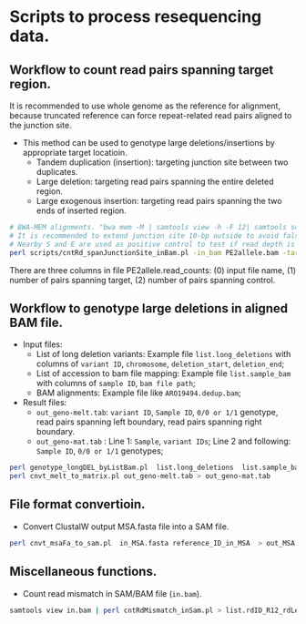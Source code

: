 # Scripts to process resequencing data.

## Workflow to count read pairs spanning target region.
It is recommended to use whole genome as the reference for alignment, because truncated reference can force repeat-related read pairs aligned to the junction site.
- This method can be used to genotype large deletions/insertions by appropriate target locatioin.
  - Tandem duplication (insertion): targeting junction site between two duplicates.
  - Large deletion: targeting read pairs spanning the entire deleted region.
  - Large exogenous insertion: targeting read pairs spanning the two ends of inserted region.

```sh
# BWA-MEM alignments. "bwa mem -M | samtools view -h -F 12| samtools sort -o PE2allele.bam"
# It is recommended to extend junction site 10-bp outside to avoid false mapping at the read ends forced by aligners.
# Nearby S and E are used as positive control to test if read depth is enought to capture junction site.
perl scripts/cntRd_spanJunctionSite_inBam.pl -in_bam PE2allele.bam -target_loc junction_seq:junction_S-junction_E  -positive_control_loc junction_seq:nearby_E-nearby_E > PE2allele.read_counts
```

There are three columns in file PE2allele.read\_counts: (0) input file name, (1) number of pairs spanning target, (2) number of pairs spanning control.

## Workflow to genotype large deletions in aligned BAM file.
- Input files:
  - List of long deletion variants: Example file `list.long_deletions` with columns of `variant ID`, `chromosome`, `deletion_start`, `deletion_end`;
  - List of accession to bam file mapping: Example file `list.sample_bam` with columns of `sample ID`, `bam file path`;
  - BAM alignments: Example file like `ARO19494.dedup.bam`;
- Result files:
  - `out_geno-melt.tab`: `variant ID`, `Sample ID`, `0/0 or 1/1` genotype, read pairs spanning left boundary, read pairs spanning right boundary.
  - `out_geno-mat.tab` : Line 1: `Sample`, `variant IDs`; Line 2 and following: `Sample ID`, `0/0 or 1/1` genotypes;

```sh
perl genotype_longDEL_byListBam.pl  list.long_deletions  list.sample_bam  out_geno
perl cnvt_melt_to_matrix.pl out_geno-melt.tab > out_geno-mat.tab
```

## File format convertioin.
- Convert ClustalW output MSA.fasta file into a SAM file.

```sh
perl cnvt_msaFa_to_sam.pl  in_MSA.fasta reference_ID_in_MSA  > out_MSA.sam
```

## Miscellaneous functions.
- Count read mismatch in SAM/BAM file (`in.bam`).
```sh
samtools view in.bam | perl cntRdMismatch_inSam.pl > list.rdID_R12_rdLen_rdMismatch
```

